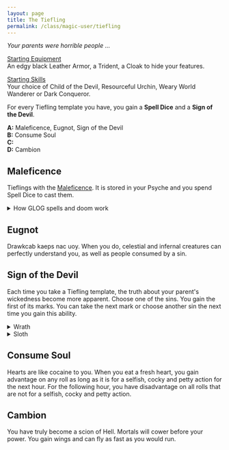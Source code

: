 ```yaml
---
layout: page
title: The Tiefling
permalink: /class/magic-user/tiefling
---
```


_Your parents were horrible people ..._

<ins>Starting Equipment</ins><br>
An edgy black Leather Armor, a Trident, a Cloak to hide your features.

<ins>Starting Skills</ins><br>
Your choice of Child of the Devil, Resourceful Urchin, Weary World Wanderer or Dark Conqueror.

For every Tiefling template you have, you gain a **Spell Dice** and a **Sign of the Devil**.

**A:** Maleficence, Eugnot, Sign of the Devil<br>
**B:** Consume Soul<br>
**C:** <br>
**D:** Cambion<br>

## Maleficence
Tieflings with the [Maleficence](/2020/11/13/maleficence/). It is stored in your Psyche and you spend Spell Dice to cast them.

<details markdown="1">
<summary>How GLOG spells and doom work</summary>
<ins>Spell Dice (SD)</ins><br>
You get 1 per Tiefling template. They are D6s.

Whenever you cast a spell, you choose how many SD to invest into it. The result of the spell depends on the number of [dice] and their [sum].

If a SD rolls a 1, 2 or 3, you don’t lose it. Otherwise, you lose it until you get a night of sleep. You can’t cast without SD.

Every time you roll doubles you get closer to *Catastrophe*.

<ins>Catastrophe</ins><br>
Every time you roll doubles you gain 1 *Doom Point*. Every time you gain a _Doom Point_, roll a D20. If you roll equal to or below your doom score, you trigger a [catastrophe](/list/spell-catastrophe).
</details>

## Eugnot
Drawkcab kaeps nac uoy. When you do, celestial and infernal creatures can perfectly understand you, as well as people consumed by a sin.

## Sign of the Devil
Each time you take a Tiefling template, the truth about your parent's wickedness become more apparent. Choose one of the sins. You gain the first of its marks. You can take the next mark or choose another sin the next time you gain this ability.

<details markdown="1">
<summary>Wrath</summary>
1. _Your parents commited a violent murder. They felt no remorse._ <br> You have two horns on your head. You can split the damage of Maleficence into as many targets in range as you like.
2. _You were born after after your parents went on a rempage, killing dozens of innocents._ <br> Blood constantly drips from your hands. You know the [Red Hands of Wrath](/2020/11/12/red-hands-of-wrath/) spell.
3. _Your parents were genocidal conquerors and committed countless horrors._ <br> Your eyes become pure flame. You know the [Detonate Corpse](/2020/11/13/detonate-corpse/) spell.
4. _You are the spawn of an infernal general of the legions of Hell._ <br> Your flesh shrinks over your face, revealing your skull. You can see in a room which creature (including yourself and your friends) has the least amount of HP. You inflict maximum damage against them.
</details>

<details markdown="1">
<summary>Sloth</summary>
1. _Your siblings all died of neglect before you were born._ <br> Your skin is a weird color. You resist the damage type inflicted by your maleficence
</details>

## Consume Soul
Hearts are like cocaine to you. When you eat a fresh heart, you gain advantage on any roll as long as it is for a selfish, cocky and petty action for the next hour. For the following hour, you have disadvantage on all rolls that are not for  a selfish, cocky and petty action.

## Cambion
You have truly become a scion of Hell. Mortals will cower before your power. You gain wings and can fly as fast as you would run.
